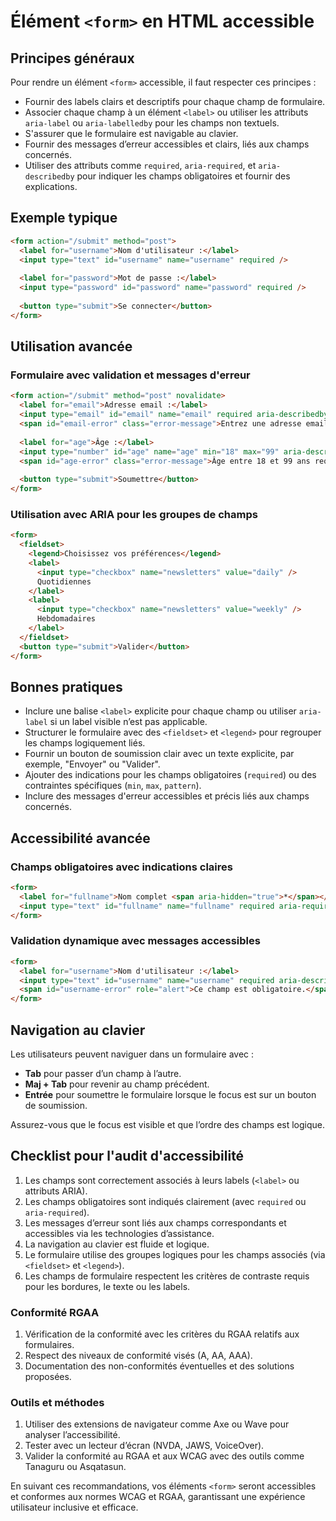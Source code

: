 # Élément `<form>` en HTML accessible

## Principes généraux

Pour rendre un élément `<form>` accessible, il faut respecter ces principes :

- Fournir des labels clairs et descriptifs pour chaque champ de formulaire.
- Associer chaque champ à un élément `<label>` ou utiliser les attributs `aria-label` ou `aria-labelledby` pour les champs non textuels.
- S'assurer que le formulaire est navigable au clavier.
- Fournir des messages d’erreur accessibles et clairs, liés aux champs concernés.
- Utiliser des attributs comme `required`, `aria-required`, et `aria-describedby` pour indiquer les champs obligatoires et fournir des explications.

## Exemple typique

```html
<form action="/submit" method="post">
  <label for="username">Nom d'utilisateur :</label>
  <input type="text" id="username" name="username" required />
  
  <label for="password">Mot de passe :</label>
  <input type="password" id="password" name="password" required />
  
  <button type="submit">Se connecter</button>
</form>
```

## Utilisation avancée

### Formulaire avec validation et messages d'erreur

```html
<form action="/submit" method="post" novalidate>
  <label for="email">Adresse email :</label>
  <input type="email" id="email" name="email" required aria-describedby="email-error" />
  <span id="email-error" class="error-message">Entrez une adresse email valide.</span>
  
  <label for="age">Âge :</label>
  <input type="number" id="age" name="age" min="18" max="99" aria-describedby="age-error" />
  <span id="age-error" class="error-message">Âge entre 18 et 99 ans requis.</span>
  
  <button type="submit">Soumettre</button>
</form>
```

### Utilisation avec ARIA pour les groupes de champs

```html
<form>
  <fieldset>
    <legend>Choisissez vos préférences</legend>
    <label>
      <input type="checkbox" name="newsletters" value="daily" />
      Quotidiennes
    </label>
    <label>
      <input type="checkbox" name="newsletters" value="weekly" />
      Hebdomadaires
    </label>
  </fieldset>
  <button type="submit">Valider</button>
</form>
```

## Bonnes pratiques

- Inclure une balise `<label>` explicite pour chaque champ ou utiliser `aria-label` si un label visible n’est pas applicable.
- Structurer le formulaire avec des `<fieldset>` et `<legend>` pour regrouper les champs logiquement liés.
- Fournir un bouton de soumission clair avec un texte explicite, par exemple, "Envoyer" ou "Valider".
- Ajouter des indications pour les champs obligatoires (`required`) ou des contraintes spécifiques (`min`, `max`, `pattern`).
- Inclure des messages d'erreur accessibles et précis liés aux champs concernés.

## Accessibilité avancée

### Champs obligatoires avec indications claires

```html
<form>
  <label for="fullname">Nom complet <span aria-hidden="true">*</span></label>
  <input type="text" id="fullname" name="fullname" required aria-required="true" />
</form>
```

### Validation dynamique avec messages accessibles

```html
<form>
  <label for="username">Nom d'utilisateur :</label>
  <input type="text" id="username" name="username" required aria-describedby="username-error" />
  <span id="username-error" role="alert">Ce champ est obligatoire.</span>
</form>
```

## Navigation au clavier

Les utilisateurs peuvent naviguer dans un formulaire avec :

- **Tab** pour passer d’un champ à l’autre.
- **Maj + Tab** pour revenir au champ précédent.
- **Entrée** pour soumettre le formulaire lorsque le focus est sur un bouton de soumission.

Assurez-vous que le focus est visible et que l’ordre des champs est logique.

## Checklist pour l'audit d'accessibilité

1. Les champs sont correctement associés à leurs labels (`<label>` ou attributs ARIA).
2. Les champs obligatoires sont indiqués clairement (avec `required` ou `aria-required`).
3. Les messages d’erreur sont liés aux champs correspondants et accessibles via les technologies d’assistance.
4. La navigation au clavier est fluide et logique.
5. Le formulaire utilise des groupes logiques pour les champs associés (via `<fieldset>` et `<legend>`).
6. Les champs de formulaire respectent les critères de contraste requis pour les bordures, le texte ou les labels.

### Conformité RGAA

1. Vérification de la conformité avec les critères du RGAA relatifs aux formulaires.
2. Respect des niveaux de conformité visés (A, AA, AAA).
3. Documentation des non-conformités éventuelles et des solutions proposées.

### Outils et méthodes

1. Utiliser des extensions de navigateur comme Axe ou Wave pour analyser l’accessibilité.
2. Tester avec un lecteur d’écran (NVDA, JAWS, VoiceOver).
3. Valider la conformité au RGAA et aux WCAG avec des outils comme Tanaguru ou Asqatasun.

En suivant ces recommandations, vos éléments `<form>` seront accessibles et conformes aux normes WCAG et RGAA, garantissant une expérience utilisateur inclusive et efficace.
